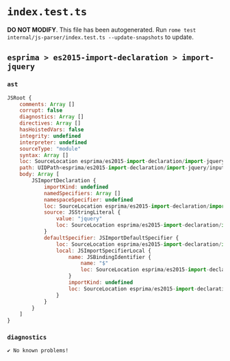 # `index.test.ts`

**DO NOT MODIFY**. This file has been autogenerated. Run `rome test internal/js-parser/index.test.ts --update-snapshots` to update.

## `esprima > es2015-import-declaration > import-jquery`

### `ast`

```javascript
JSRoot {
	comments: Array []
	corrupt: false
	diagnostics: Array []
	directives: Array []
	hasHoistedVars: false
	integrity: undefined
	interpreter: undefined
	sourceType: "module"
	syntax: Array []
	loc: SourceLocation esprima/es2015-import-declaration/import-jquery/input.js 1:0-2:0
	path: UIDPath<esprima/es2015-import-declaration/import-jquery/input.js>
	body: Array [
		JSImportDeclaration {
			importKind: undefined
			namedSpecifiers: Array []
			namespaceSpecifier: undefined
			loc: SourceLocation esprima/es2015-import-declaration/import-jquery/input.js 1:0-1:22
			source: JSStringLiteral {
				value: "jquery"
				loc: SourceLocation esprima/es2015-import-declaration/import-jquery/input.js 1:14-1:22
			}
			defaultSpecifier: JSImportDefaultSpecifier {
				loc: SourceLocation esprima/es2015-import-declaration/import-jquery/input.js 1:0-1:8
				local: JSImportSpecifierLocal {
					name: JSBindingIdentifier {
						name: "$"
						loc: SourceLocation esprima/es2015-import-declaration/import-jquery/input.js 1:7-1:8 ($)
					}
					importKind: undefined
					loc: SourceLocation esprima/es2015-import-declaration/import-jquery/input.js 1:7-1:8
				}
			}
		}
	]
}
```

### `diagnostics`

```
✔ No known problems!

```
